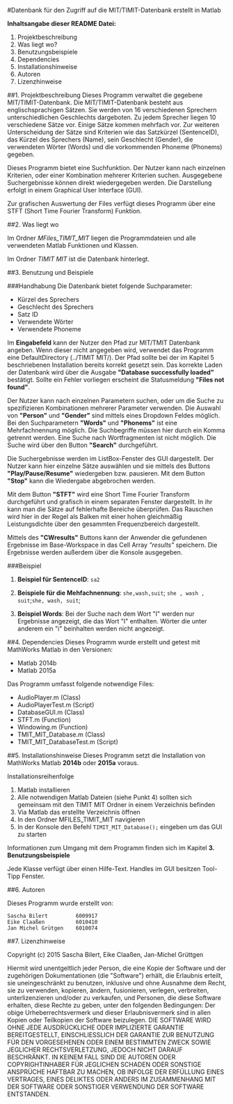 #Datenbank für den Zugriff auf die MIT/TIMIT-Datenbank erstellt in Matlab

**Inhaltsangabe dieser README Datei:**
1. Projektbeschreibung
2. Was liegt wo?
3. Benutzungsbeispiele
4. Dependencies
5. Installationshinweise
6. Autoren
7. Lizenzhinweise


##1. Projektbeschreibung
Dieses Programm verwaltet die gegebene MIT/TIMIT-Datenbank. Die MIT/TIMIT-Datenbank besteht aus englischsprachigen Sätzen. Sie werden von 16 verschiedenen Sprechern unterschiedlichen Geschlechts dargeboten. Zu jedem Sprecher liegen 10 verschiedene Sätze vor. Einige Sätze kommen mehrfach vor. Zur weiteren Unterscheidung der Sätze sind Kriterien wie das Satzkürzel (SentenceID), das Kürzel des Sprechers (Name), sein Geschlecht (Gender),
die verwendeten Wörter (Words) und die vorkommenden Phoneme (Phonems) gegeben.

Dieses Programm bietet eine Suchfunktion. Der Nutzer kann nach einzelnen Kriterien, oder einer Kombination mehrerer Kriterien suchen. Ausgegebene Suchergebnisse können direkt wiedergegeben werden. Die Darstellung erfolgt in einem Graphical User Interface (GUI).

Zur grafischen Auswertung der Files verfügt dieses Programm über eine STFT (Short Time Fourier Transform) Funktion.


##2. Was liegt wo

Im Ordner *MFiles_TIMIT_MIT* liegen die Programmdateien und alle verwendeten Matlab Funktionen und Klassen.

Im Ordner *TIMIT MIT* ist die Datenbank hinterlegt.


##3. Benutzung und Beispiele

###Handhabung
Die Datenbank bietet folgende Suchparameter:
* Kürzel des Sprechers
* Geschlecht des Sprechers
* Satz ID
* Verwendete Wörter
* Verwendete Phoneme

Im **Eingabefeld** kann der Nutzer den Pfad zur MIT/TMIT Datenbank angeben. Wenn dieser nicht angegeben wird, verwendet das Programm eine DefaultDirectory (../TIMIT MIT/). Der Pfad sollte bei der im Kapitel 5 beschriebenen Installation bereits korrekt gesetzt sein. Das korrekte Laden  der Datenbank wird über die Ausgabe **"Database successfully loaded"** bestätigt. Sollte ein Fehler vorliegen erscheint die Statusmeldung **"Files not found"**.

Der Nutzer kann nach einzelnen Parametern suchen, oder um die Suche zu spezifizieren Kombinationen mehrerer Parameter verwenden. Die Auswahl von **"Person"** und **"Gender"** sind mittels eines Dropdown Feldes möglich. Bei den Suchparametern **"Words"** und **"Phonems"** ist eine Mehrfachnennung möglich. Die Suchbegriffe müssen hier durch ein Komma getrennt werden. Eine Suche nach Wortfragmenten ist nicht möglich. Die Suche wird über den Button **"Search"** durchgeführt.

Die Suchergebnisse werden im ListBox-Fenster des GUI dargestellt. Der Nutzer kann hier einzelne Sätze auswählen und sie mittels des Buttons **"Play/Pause/Resume"** wiedergeben bzw. pausieren. Mit dem Button **"Stop"** kann die Wiedergabe abgebrochen werden.

Mit dem Button **"STFT"** wird eine Short Time Fourier Transform durchgeführt und grafisch in einem separaten Fenster dargestellt. In ihr kann man die Sätze auf fehlerhafte Bereiche überprüfen. Das Rauschen wird hier in der Regel als Balken mit einer hohen gleichmäßig Leistungsdichte über den gesammten Frequenzbereich dargestellt.

Mittels des **"CWresults"** Buttons kann der Anwender die gefundenen Ergebnisse im Base-Workspace in das Cell Array *"results"* speichern. Die Ergebnisse werden außerdem über die Konsole ausgegeben.


###Beispiel
1. **Beispiel für SentenceID**: `sa2`

2. **Beispiele für die Mehfachnennung**:
`she,wash,suit`; `she , wash , suit`;`she, wash, suit`;

3. **Beispiel Words**:
Bei der Suche nach dem Wort "I" werden nur Ergebnisse angezeigt, die das Wort "I" enthalten. Wörter die unter anderem ein "i" beinhalten werden nicht angezeigt.


##4. Dependencies
Dieses Programm wurde erstellt und getest mit MathWorks Matlab in den Versionen:
* Matlab 2014b
* Matlab 2015a

Das Programm umfasst folgende notwendige Files:
* AudioPlayer.m (Class)
* AudioPlayerTest.m (Script)
* DatabaseGUI.m (Class)
* STFT.m (Function)
* Windowing.m (Function)
* TMIT_MIT_Database.m (Class)
* TMIT_MIT_DatabaseTest.m (Script)

##5. Installationshinweise
Dieses Programm setzt die Installation von MathWorks Matlab **2014b** oder **2015a** voraus.

Installationsreihenfolge
1. Matlab installieren
2. Alle notwendigen Matlab Dateien (siehe Punkt 4) sollten sich gemeinsam mit den TIMIT MIT Ordner in einem Verzeichnis befinden
3. Via Matlab das erstellte Verzeichnis öffnen
4. In den Ordner MFILES_TIMIT_MIT navigieren
5. In der Konsole den Befehl `TIMIT_MIT_Database();` eingeben um das GUI zu starten

Informationen zum Umgang mit dem Programm finden sich im Kapitel **3. Benutzungsbeispiele**

Jede Klasse verfügt über einen Hilfe-Text. Handles im GUI besitzen Tool-Tipp Fenster.


##6. Autoren

Dieses Programm wurde erstellt von:  

    Sascha Bilert         6009917  
    Eike Claaßen          6010410  
    Jan Michel Grütgen    6010074



##7. Lizenzhinweise

Copyright (c) 2015 Sascha Bilert, Eike Claaßen, Jan-Michel Grüttgen  

Hiermit wird unentgeltlich jeder Person, die eine Kopie der Software und der zugehörigen Dokumentationen (die "Software") erhält,
die Erlaubnis erteilt, sie uneingeschränkt zu benutzen, inklusive und ohne Ausnahme dem Recht, sie zu verwenden, kopieren, ändern,
fusionieren, verlegen, verbreiten, unterlizenzieren und/oder zu verkaufen, und Personen, die diese Software erhalten, diese Rechte
zu geben, unter den folgenden Bedingungen:
Der obige Urheberrechtsvermerk und dieser Erlaubnisvermerk sind in allen Kopien oder Teilkopien der Software beizulegen.
DIE SOFTWARE WIRD OHNE JEDE AUSDRÜCKLICHE ODER IMPLIZIERTE GARANTIE BEREITGESTELLT, EINSCHLIESSLICH DER GARANTIE ZUR BENUTZUNG FÜR
DEN VORGESEHENEN ODER EINEM BESTIMMTEN ZWECK SOWIE JEGLICHER RECHTSVERLETZUNG, JEDOCH NICHT DARAUF BESCHRÄNKT. IN KEINEM FALL SIND
DIE AUTOREN ODER COPYRIGHTINHABER FÜR JEGLICHEN SCHADEN ODER SONSTIGE ANSPRÜCHE HAFTBAR ZU MACHEN, OB INFOLGE DER ERFÜLLUNG EINES
VERTRAGES, EINES DELIKTES ODER ANDERS IM ZUSAMMENHANG MIT DER SOFTWARE ODER SONSTIGER VERWENDUNG DER SOFTWARE ENTSTANDEN.

